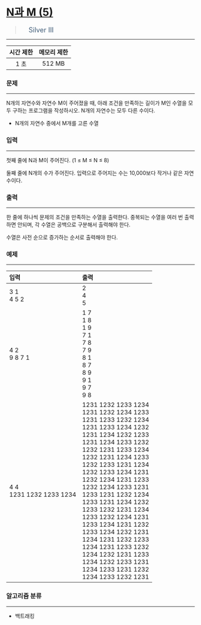 # [N과 M (5)](https://www.acmicpc.net/problem/15654)

> <img src="https://d2gd6pc034wcta.cloudfront.net/tier/8.svg" width="16" heigth="21" style = "vertical-align: middle;"/>&nbsp;<span style="font-size: 18px; color: #435f7a;">Silver III</span>

***

<div align="center">

|시간 제한|메모리 제한|
|:---:|:---:|
|1 초 |512 MB|

</div>

### 문제

***

N개의 자연수와 자연수 M이 주어졌을 때, 아래 조건을 만족하는 길이가 M인 수열을 모두 구하는 프로그램을 작성하시오. N개의 자연수는 모두 다른 수이다.

* N개의 자연수 중에서 M개를 고른 수열

### 입력

***

첫째 줄에 N과 M이 주어진다. (1 ≤ M ≤ N ≤ 8)

둘째 줄에 N개의 수가 주어진다. 입력으로 주어지는 수는 10,000보다 작거나 같은 자연수이다.

### 출력

***

한 줄에 하나씩 문제의 조건을 만족하는 수열을 출력한다. 중복되는 수열을 여러 번 출력하면 안되며, 각 수열은 공백으로 구분해서 출력해야 한다.

수열은 사전 순으로 증가하는 순서로 출력해야 한다.

### 예제

***

|입력|출력|
|:---|:---|
|3 1<br/>4 5 2|2<br/>4<br/>5|
|4 2<br/>9 8 7 1|1 7<br/>1 8<br/>1 9<br/>7 1<br/>7 8<br/>7 9<br/>8 1<br/>8 7<br/>8 9<br/>9 1<br/>9 7<br/>9 8|
|4 4<br/>1231 1232 1233 1234|1231 1232 1233 1234<br/>1231 1232 1234 1233<br/>1231 1233 1232 1234<br/>1231 1233 1234 1232<br/>1231 1234 1232 1233<br/>1231 1234 1233 1232<br/>1232 1231 1233 1234<br/>1232 1231 1234 1233<br/>1232 1233 1231 1234<br/>1232 1233 1234 1231<br/>1232 1234 1231 1233<br/>1232 1234 1233 1231<br/>1233 1231 1232 1234<br/>1233 1231 1234 1232<br/>1233 1232 1231 1234<br/>1233 1232 1234 1231<br/>1233 1234 1231 1232<br/>1233 1234 1232 1231<br/>1234 1231 1232 1233<br/>1234 1231 1233 1232<br/>1234 1232 1231 1233<br/>1234 1232 1233 1231<br/>1234 1233 1231 1232<br/>1234 1233 1232 1231|

### 알고리즘 분류

***

* 백트래킹

